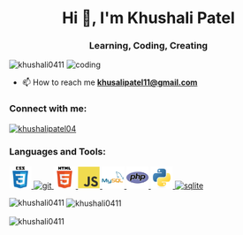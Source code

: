 <h1 align="center">Hi 👋, I'm Khushali Patel</h1>
<h3 align="center"> Learning, Coding, Creating </h3>

<img align="right" alt="coding" width="400" src="https://i.pinimg.com/564x/3a/11/40/3a11402592abce0b8b166c2b7ba35160.jpg">

<p align="left"> <img src="https://komarev.com/ghpvc/?username=khushali0411&label=Profile%20views&color=0e75b6&style=flat" alt="khushali0411" /> </p>

- 📫 How to reach me **khusalipatel11@gmail.com**

<h3 align="left">Connect with me:</h3>
<p align="left">
<a href="https://linkedin.com/in/khushalipatel04" target="blank"><img align="center" src="https://raw.githubusercontent.com/rahuldkjain/github-profile-readme-generator/master/src/images/icons/Social/linked-in-alt.svg" alt="khushalipatel04" height="30" width="40" /></a>
</p>

<h3 align="left">Languages and Tools:</h3>
<p align="left"> <a href="https://www.w3schools.com/css/" target="_blank" rel="noreferrer"> <img src="https://raw.githubusercontent.com/devicons/devicon/master/icons/css3/css3-original-wordmark.svg" alt="css3" width="40" height="40"/> </a> <a href="https://git-scm.com/" target="_blank" rel="noreferrer"> <img src="https://www.vectorlogo.zone/logos/git-scm/git-scm-icon.svg" alt="git" width="40" height="40"/> </a> <a href="https://www.w3.org/html/" target="_blank" rel="noreferrer"> <img src="https://raw.githubusercontent.com/devicons/devicon/master/icons/html5/html5-original-wordmark.svg" alt="html5" width="40" height="40"/> </a> <a href="https://developer.mozilla.org/en-US/docs/Web/JavaScript" target="_blank" rel="noreferrer"> <img src="https://raw.githubusercontent.com/devicons/devicon/master/icons/javascript/javascript-original.svg" alt="javascript" width="40" height="40"/> </a> <a href="https://www.mysql.com/" target="_blank" rel="noreferrer"> <img src="https://raw.githubusercontent.com/devicons/devicon/master/icons/mysql/mysql-original-wordmark.svg" alt="mysql" width="40" height="40"/> </a> <a href="https://www.php.net" target="_blank" rel="noreferrer"> <img src="https://raw.githubusercontent.com/devicons/devicon/master/icons/php/php-original.svg" alt="php" width="40" height="40"/> </a> <a href="https://www.python.org" target="_blank" rel="noreferrer"> <img src="https://raw.githubusercontent.com/devicons/devicon/master/icons/python/python-original.svg" alt="python" width="40" height="40"/> </a> <a href="https://www.sqlite.org/" target="_blank" rel="noreferrer"> <img src="https://www.vectorlogo.zone/logos/sqlite/sqlite-icon.svg" alt="sqlite" width="40" height="40"/> </a> </p>

<p><img align="left" src="https://github-readme-stats.vercel.app/api/top-langs?username=khushali0411&show_icons=true&locale=en&layout=compact" alt="khushali0411" /></p>

<p>&nbsp;<img align="center" src="https://github-readme-stats.vercel.app/api?username=khushali0411&show_icons=true&locale=en" alt="khushali0411" /></p>

<p><img align="center" src="https://github-readme-streak-stats.herokuapp.com/?user=khushali0411&" alt="khushali0411" /></p>
